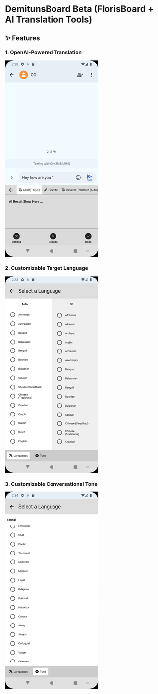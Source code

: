 # DemitunsBoard Beta (FlorisBoard + AI Translation Tools)

## ✨ Features

### 1. OpenAI-Powered Translation  
<img src="https://github.com/sobhan-shahamatnia/Demituns-Board/blob/main/docs/1.png" alt="OpenAI Translation" width="300" />

### 2. Customizable Target Language  
<img src="https://github.com/sobhan-shahamatnia/Demituns-Board/blob/main/docs/2.png" alt="OpenAI Translation" width="300" />

### 3. Customizable Conversational Tone  
<img src="https://github.com/sobhan-shahamatnia/Demituns-Board/blob/main/docs/3.png" alt="OpenAI Translation" width="300" />


